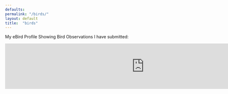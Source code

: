 ```yaml
---
defaults:
permalink: "/birds/"
layout: default
title:  "birds"
---
```


My eBird Profile Showing Bird Observations I have submitted:  

<iframe style="position: absolute; width: 95%; border: none" src="http://ebird.org/ebird/profile/NDk4NDUz/world" onload="this.height=screen.height;"></iframe>
